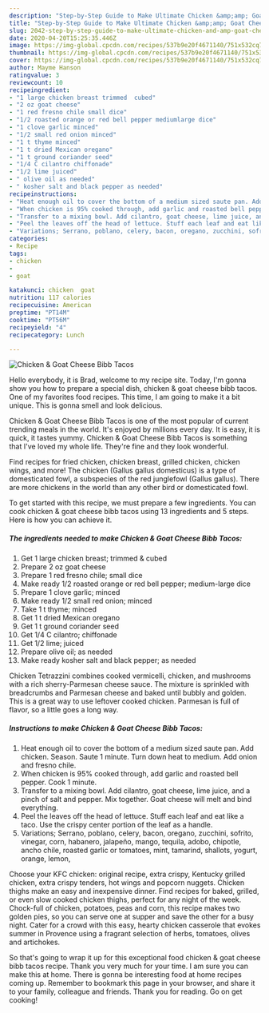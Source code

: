 ```yaml
---
description: "Step-by-Step Guide to Make Ultimate Chicken &amp;amp; Goat Cheese Bibb Tacos"
title: "Step-by-Step Guide to Make Ultimate Chicken &amp;amp; Goat Cheese Bibb Tacos"
slug: 2042-step-by-step-guide-to-make-ultimate-chicken-and-amp-goat-cheese-bibb-tacos
date: 2020-04-20T15:25:35.446Z
image: https://img-global.cpcdn.com/recipes/537b9e20f4671140/751x532cq70/chicken-goat-cheese-bibb-tacos-recipe-main-photo.jpg
thumbnail: https://img-global.cpcdn.com/recipes/537b9e20f4671140/751x532cq70/chicken-goat-cheese-bibb-tacos-recipe-main-photo.jpg
cover: https://img-global.cpcdn.com/recipes/537b9e20f4671140/751x532cq70/chicken-goat-cheese-bibb-tacos-recipe-main-photo.jpg
author: Mayme Hanson
ratingvalue: 3
reviewcount: 10
recipeingredient:
- "1 large chicken breast trimmed  cubed"
- "2 oz goat cheese"
- "1 red fresno chile small dice"
- "1/2 roasted orange or red bell pepper mediumlarge dice"
- "1 clove garlic minced"
- "1/2 small red onion minced"
- "1 t thyme minced"
- "1 t dried Mexican oregano"
- "1 t ground coriander seed"
- "1/4 C cilantro chiffonade"
- "1/2 lime juiced"
- " olive oil as needed"
- " kosher salt and black pepper as needed"
recipeinstructions:
- "Heat enough oil to cover the bottom of a medium sized saute pan. Add chicken. Season. Saute 1 minute. Turn down heat to medium. Add onion and fresno chile."
- "When chicken is 95% cooked through, add garlic and roasted bell pepper. Cook 1 minute."
- "Transfer to a mixing bowl. Add cilantro, goat cheese, lime juice, and a pinch of salt and pepper. Mix together. Goat cheese will melt and bind everything."
- "Peel the leaves off the head of lettuce. Stuff each leaf and eat like a taco. Use the crispy center portion of the leaf as a handle."
- "Variations; Serrano, poblano, celery, bacon, oregano, zucchini, sofrito, vinegar, corn, habanero, jalapeño, mango, tequila, adobo, chipotle, ancho chile, roasted garlic or tomatoes, mint, tamarind, shallots, yogurt, orange, lemon,"
categories:
- Recipe
tags:
- chicken
- 
- goat

katakunci: chicken  goat 
nutrition: 117 calories
recipecuisine: American
preptime: "PT14M"
cooktime: "PT56M"
recipeyield: "4"
recipecategory: Lunch

---
```



![Chicken &amp; Goat Cheese Bibb Tacos](https://img-global.cpcdn.com/recipes/537b9e20f4671140/751x532cq70/chicken-goat-cheese-bibb-tacos-recipe-main-photo.jpg)

Hello everybody, it is Brad, welcome to my recipe site. Today, I'm gonna show you how to prepare a special dish, chicken &amp; goat cheese bibb tacos. One of my favorites food recipes. This time, I am going to make it a bit unique. This is gonna smell and look delicious.

Chicken &amp; Goat Cheese Bibb Tacos is one of the most popular of current trending meals in the world. It's enjoyed by millions every day. It is easy, it is quick, it tastes yummy. Chicken &amp; Goat Cheese Bibb Tacos is something that I've loved my whole life. They're fine and they look wonderful.

Find recipes for fried chicken, chicken breast, grilled chicken, chicken wings, and more! The chicken (Gallus gallus domesticus) is a type of domesticated fowl, a subspecies of the red junglefowl (Gallus gallus). There are more chickens in the world than any other bird or domesticated fowl.


To get started with this recipe, we must prepare a few ingredients. You can cook chicken &amp; goat cheese bibb tacos using 13 ingredients and 5 steps. Here is how you can achieve it.

<!--inarticleads1-->

##### The ingredients needed to make Chicken &amp; Goat Cheese Bibb Tacos:

1. Get 1 large chicken breast; trimmed &amp; cubed
1. Prepare 2 oz goat cheese
1. Prepare 1 red fresno chile; small dice
1. Make ready 1/2 roasted orange or red bell pepper; medium-large dice
1. Prepare 1 clove garlic; minced
1. Make ready 1/2 small red onion; minced
1. Take 1 t thyme; minced
1. Get 1 t dried Mexican oregano
1. Get 1 t ground coriander seed
1. Get 1/4 C cilantro; chiffonade
1. Get 1/2 lime; juiced
1. Prepare  olive oil; as needed
1. Make ready  kosher salt and black pepper; as needed


Chicken Tetrazzini combines cooked vermicelli, chicken, and mushrooms with a rich sherry-Parmesan cheese sauce. The mixture is sprinkled with breadcrumbs and Parmesan cheese and baked until bubbly and golden. This is a great way to use leftover cooked chicken. Parmesan is full of flavor, so a little goes a long way. 

<!--inarticleads2-->

##### Instructions to make Chicken &amp; Goat Cheese Bibb Tacos:

1. Heat enough oil to cover the bottom of a medium sized saute pan. Add chicken. Season. Saute 1 minute. Turn down heat to medium. Add onion and fresno chile.
1. When chicken is 95% cooked through, add garlic and roasted bell pepper. Cook 1 minute.
1. Transfer to a mixing bowl. Add cilantro, goat cheese, lime juice, and a pinch of salt and pepper. Mix together. Goat cheese will melt and bind everything.
1. Peel the leaves off the head of lettuce. Stuff each leaf and eat like a taco. Use the crispy center portion of the leaf as a handle.
1. Variations; Serrano, poblano, celery, bacon, oregano, zucchini, sofrito, vinegar, corn, habanero, jalapeño, mango, tequila, adobo, chipotle, ancho chile, roasted garlic or tomatoes, mint, tamarind, shallots, yogurt, orange, lemon,


Choose your KFC chicken: original recipe, extra crispy, Kentucky grilled chicken, extra crispy tenders, hot wings and popcorn nuggets. Chicken thighs make an easy and inexpensive dinner. Find recipes for baked, grilled, or even slow cooked chicken thighs, perfect for any night of the week. Chock-full of chicken, potatoes, peas and corn, this recipe makes two golden pies, so you can serve one at supper and save the other for a busy night. Cater for a crowd with this easy, hearty chicken casserole that evokes summer in Provence using a fragrant selection of herbs, tomatoes, olives and artichokes. 

So that's going to wrap it up for this exceptional food chicken &amp; goat cheese bibb tacos recipe. Thank you very much for your time. I am sure you can make this at home. There is gonna be interesting food at home recipes coming up. Remember to bookmark this page in your browser, and share it to your family, colleague and friends. Thank you for reading. Go on get cooking!
